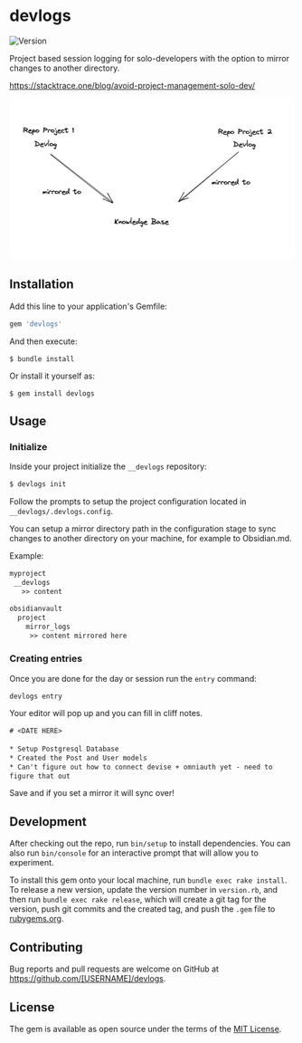 # devlogs
![Version](https://img.shields.io/badge/version-0.1.4-green)

Project based session logging for solo-developers with the option to mirror changes to another directory.

https://stacktrace.one/blog/avoid-project-management-solo-dev/

![Maintain non-source controlled logs across various projects with mirroring to a single](./docs/mirroring.png)

## Installation

Add this line to your application's Gemfile:

```ruby
gem 'devlogs'
```

And then execute:

    $ bundle install

Or install it yourself as:

    $ gem install devlogs

## Usage
### Initialize
Inside your project initialize the `__devlogs` repository:
```bash
$ devlogs init
```

Follow the prompts to setup the project configuration located in `__devlogs/.devlogs.config`. 

You can setup a mirror directory path in the configuration stage to sync changes to another directory on your machine, for example to Obsidian.md.

Example:

```
myproject
 __devlogs
   >> content
```

```
obsidianvault
  project
    mirror_logs
     >> content mirrored here
```

### Creating entries
Once you are done for the day or session run the `entry` command:

```bash
devlogs entry
```

Your editor will pop up and you can fill in cliff notes.

```
# <DATE HERE>

* Setup Postgresql Database
* Created the Post and User models
* Can't figure out how to connect devise + omniauth yet - need to figure that out
```

Save and if you set a mirror it will sync over!

## Development

After checking out the repo, run `bin/setup` to install dependencies. You can also run `bin/console` for an interactive prompt that will allow you to experiment.

To install this gem onto your local machine, run `bundle exec rake install`. To release a new version, update the version number in `version.rb`, and then run `bundle exec rake release`, which will create a git tag for the version, push git commits and the created tag, and push the `.gem` file to [rubygems.org](https://rubygems.org).

## Contributing

Bug reports and pull requests are welcome on GitHub at https://github.com/[USERNAME]/devlogs.

## License

The gem is available as open source under the terms of the [MIT License](https://opensource.org/licenses/MIT).
